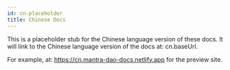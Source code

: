```yaml
---
id: cn-placeholder
title: Chinese Docs
---
```



This is a placeholder stub for the Chinese language version of these docs. It will link to the Chinese language version of the docs at: cn.baseUrl.

For example, at: https://cn.mantra-dao-docs.netlify.app for the preview site.

